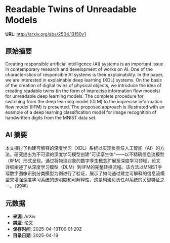# Readable Twins of Unreadable Models

**URL**: http://arxiv.org/abs/2504.13150v1

## 原始摘要

Creating responsible artificial intelligence (AI) systems is an important
issue in contemporary research and development of works on AI. One of the
characteristics of responsible AI systems is their explainability. In the
paper, we are interested in explainable deep learning (XDL) systems. On the
basis of the creation of digital twins of physical objects, we introduce the
idea of creating readable twins (in the form of imprecise information flow
models) for unreadable deep learning models. The complete procedure for
switching from the deep learning model (DLM) to the imprecise information flow
model (IIFM) is presented. The proposed approach is illustrated with an example
of a deep learning classification model for image recognition of handwritten
digits from the MNIST data set.


## AI 摘要

本文探讨了构建可解释的深度学习（XDL）系统以实现负责任人工智能（AI）的方法。研究提出为不可读的深度学习模型创建"可读孪生体"——以不精确信息流模型（IIFM）形式呈现。通过将物理对象的数字孪生概念扩展至深度学习领域，论文详细阐述了从深度学习模型（DLM）到IIFM的完整转换流程。该方法以MNIST手写数字图像识别分类模型为例进行了验证，展示了如何通过建立可解释的信息流模型来增强深度学习系统的透明度和可解释性，这是构建负责任AI系统的关键特征之一。（99字）

## 元数据

- **来源**: ArXiv
- **类型**: 论文
- **保存时间**: 2025-04-19T00:01:20Z
- **目录日期**: 2025-04-19
